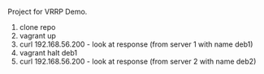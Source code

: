 Project for VRRP Demo.

1. clone repo
2. vagrant up
3. curl 192.168.56.200 - look at response (from server 1 with name deb1)
4. vagrant halt deb1
5. curl 192.168.56.200 - look at response (from server 2 with name deb2)

